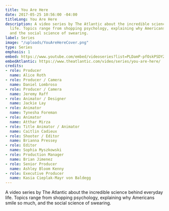```yaml
---
title: You Are Here
date: 2017-05-25 10:56:00 -04:00
titleLong: You Are Here
description: A video series by The Atlantic about the incredible science behind everyday
  life. Topics range from shopping psychology, explaining why Americans smile so much,
  and the social science of swearing.
label: Series
image: "/uploads/YouAreHereCover.png"
type: Series
emphasis: 1
embed: https://www.youtube.com/embed/videoseries?list=PLDamP-pfOskPSDYZsGrZcLKKss0jRnyH-
embedAtlantic: https://www.theatlantic.com/video/series/you-are-here/
credits:
- role: Producer
  name: Alice Roth
- role: Producer / Camera
  name: Daniel Lombroso
- role: Producer / Camera
  name: Jeremy Raff
- role: Animator / Designer
  name: Jackie Lay
- role: Animator
  name: Tynesha Foreman
- role: Animator
  name: Atthar Mirza
- role: Title Animator / Animator
  name: Caitlin Cadieux
- role: Shooter / Editor
  name: Brianna Pressey
- role: Editor
  name: Sophia Myszkowski
- role: Production Manager
  name: Brian Jimenez
- role: Senior Producer
  name: Ashley Bloom Kenny
- role: Executive Producer
  name: Kasia Cieplak-Mayr von Baldegg
---
```


A video series by The Atlantic about the incredible science behind everyday life. Topics range from shopping psychology, explaining why Americans smile so much, and the social science of swearing.